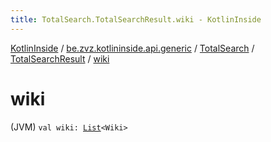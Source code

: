 ```yaml
---
title: TotalSearch.TotalSearchResult.wiki - KotlinInside
---
```


[KotlinInside](../../../index.html) / [be.zvz.kotlininside.api.generic](../../index.html) / [TotalSearch](../index.html) / [TotalSearchResult](index.html) / [wiki](./wiki.html)

# wiki

(JVM) `val wiki: `[`List`](https://kotlinlang.org/api/latest/jvm/stdlib/kotlin.collections/-list/index.html)`<Wiki>`